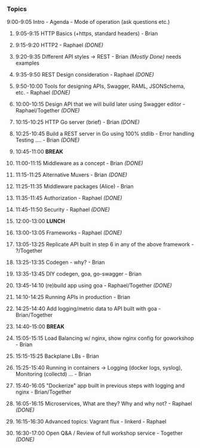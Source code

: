 ### Topics

9:00-9:05 Intro - Agenda - Mode of operation (ask questions etc.)
 
1. 9:05-9:15 HTTP Basics (+https, standard headers) - Brian
2. 9:15-9:20 HTTP2 - Raphael *(DONE)*
3. 9:20-9:35 Different API styles -> REST - Brian *(Mostly Done)* needs examples
4. 9:35-9:50 REST Design consideration - Raphael *(DONE)*
5. 9:50-10:00 Tools for designing APIs, Swagger, RAML, JSONSchema, etc. - Raphael *(DONE)*
6. 10:00-10:15 Design API that we will build later using Swagger editor - Raphael/Together *(DONE)*
7. 10:15-10:25 HTTP Go server (brief) - Brian *(DONE)*
8. 10:25-10:45 Build a REST server in Go using 100% stdlib - Error handling Testing .... - Brian *(DONE)*

9. 10:45-11:00 **BREAK**

10. 11:00-11:15 Middleware as a concept - Brian *(DONE)*
11. 11:15-11:25 Alternative Muxers - Brian *(DONE)*
12. 11:25-11:35 Middleware packages (Alice) - Brian
13. 11:35-11:45 Authorization - Raphael *(DONE)*
14. 11:45-11:50 Security - Raphael *(DONE)*

15. 12:00-13:00 **LUNCH**

16. 13:00-13:05 Frameworks - Raphael *(DONE)*
17. 13:05-13:25 Replicate API built in step 6 in any of the above framework - ?/Together
18. 13:25-13:35 Codegen - why? - Brian
19. 13:35-13:45 DIY codegen, goa, go-swagger - Brian
20. 13:45-14:10 (re)build app using goa - Raphael/Together *(DONE)*
21. 14:10-14:25 Running APIs in production - Brian
22. 14:25-14:40 Add logging/metric data to API built with goa - Brian/Together

23. 14:40-15:00 **BREAK**

24. 15:05-15:15 Load Balancing w/ nginx, show nginx config for goworkshop - Brian
25. 15:15-15:25 Backplane LBs - Brian
26. 15:25-15:40 Running in containers -> Logging (docker logs, syslog), Monitoring (collectd) ... - Brian
27. 15:40-16:05 "Dockerize" app built in previous steps with logging and nginx - Brian/Together
28. 16:05-16:15 Microservices, What are they?  Why and why not? - Raphael *(DONE)*
29. 16:15-16:30 Advanced topics: Vagrant flux - linkerd - Raphael
30. 16:30-17:00 Open Q&A / Review of full workshop service - Together *(DONE)*
